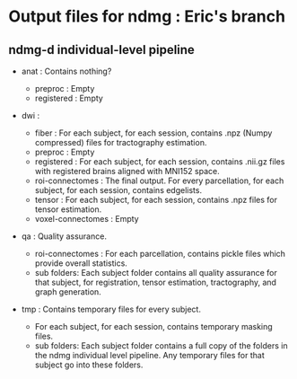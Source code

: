 # Output files for ndmg : Eric's branch

## ndmg-d individual-level pipeline

- anat : Contains nothing?
    - preproc : Empty
    - registered : Empty

- dwi : 
    - fiber : For each subject, for each session, contains .npz (Numpy compressed) files for tractography estimation.
    - preproc : Empty
    - registered : For each subject, for each session, contains .nii.gz files with registered brains aligned with MNI152 space.
    - roi-connectomes : The final output. For every parcellation, for each subject, for each session, contains edgelists.
    - tensor : For each subject, for each session, contains .npz files for tensor estimation.
    - voxel-connectomes : Empty

 - qa : Quality assurance.
    - roi-connectomes : For each parcellation, contains pickle files which provide overall statistics.
    - sub folders: Each subject folder contains all quality assurance for that subject, for registration, tensor estimation, tractography, and graph generation.

- tmp : Contains temporary files for every subject.
    - For each subject, for each session, contains temporary masking files.
    - sub folders: Each subject folder contains a full copy of the folders in the ndmg individual level pipeline. Any temporary files for that subject go into these folders.
